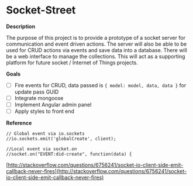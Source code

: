 Socket-Street
=

**Description**

The purpose of this project is to provide a prototype of a socket server for communication and event driven actions.
The server will also be able to be used for CRUD actions via events and save data into a database. There will be a web 
interface to manage the collections. This will act as a supporting platform for future socket / Internet of Things projects.

**Goals**
 
* [ ] Fire events for CRUD, data passed is `{ model: model, data, data }` for update pass GUID
* [ ] Integrate mongoose
* [ ] Implement Angular admin panel
* [ ] Apply styles to front end

**Reference**

```
// Global event via io.sockets
//io.sockets.emit('globalCreate', client);

//Local event via socket.on
//socket.on("EVENT:did-create", function(data) {
```

[http://stackoverflow.com/questions/6756241/socket-io-client-side-emit-callback-never-fires](http://stackoverflow.com/questions/6756241/socket-io-client-side-emit-callback-never-fires)